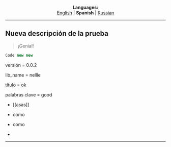 <p align="center"><b>Languages:</b><br /><a href="https://github.com/markolofsen/nellle/blob/master/README.md">English</a> | <b>Spanish</b> | <a href="https://github.com/markolofsen/nellle/blob/master/README_ru.md">Russian</a></p>

---

## Nueva descripción de la prueba



> ¡Genial!



```javascript
Code new new
```



versión = 0.0.2



lib_name = nellle



título = ok



palabras clave = good



* [[asas]]

* como

* como

*

---

